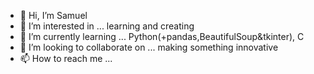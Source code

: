 - 👋 Hi, I’m Samuel
- 👀 I’m interested in ... learning and creating
- 🌱 I’m currently learning ... Python(+pandas,BeautifulSoup&tkinter), C
- 💞️ I’m looking to collaborate on ... making something innovative
- 📫 How to reach me ... 

<!---
Swammann/Swammann is a ✨ special ✨ repository because its `README.md` (this file) appears on your GitHub profile.
You can click the Preview link to take a look at your changes.
--->
